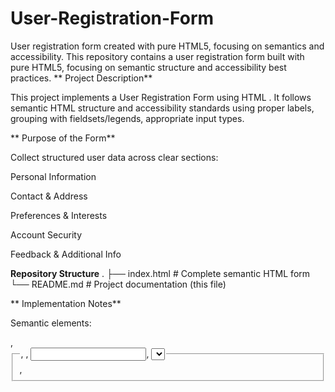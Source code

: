 # User-Registration-Form
User registration form created with pure HTML5, focusing on semantics and accessibility.
This repository contains a user registration form built with pure HTML5, focusing on semantic structure and accessibility best practices.
** Project Description**

This project implements a User Registration Form using HTML . It follows semantic HTML structure and accessibility standards using proper labels, grouping with fieldsets/legends, appropriate input types.

** Purpose of the Form**

Collect structured user data across clear sections:

Personal Information

Contact & Address

Preferences & Interests

Account Security

Feedback & Additional Info

**Repository Structure**
.
├── index.html    # Complete semantic HTML form
└── README.md     # Project documentation (this file)

** Implementation Notes**

Semantic elements: <form>, <fieldset>, <legend>, <label>, <input>, <select>, <textarea>, <button>

**Accessibility:**

Every input is associated with a <label> via matching for / id

Related controls grouped with <fieldset> + <legend>

Proper type attributes (e.g., email, tel, date, url, password, file, color, range, time, month, week)

Required agreements (Terms, Privacy) use required

**HTML5 best practices:**

Uses <!DOCTYPE html> and lang attribute

Logical heading hierarchy

Inputs include helpful placeholder where appropriate

orm Sections & Fields (Overview)

Personal Information: first name, last name, date of birth, age, gender (radio), profile photo (file)

Contact & Address: email, phone, website URL, street address, country (select), ZIP/Postal, preferred contact time

Preferences & Interests: favorite color, experience (range), birth month, available week, keywords, interests (checkboxes), education level (select)

Account Security: password, confirm password

Feedback & Additional Info: about yourself, suggestions, registration date & time, “how did you hear about us?” (select), resume upload, newsletter (checkbox), terms & privacy (required checkboxes)

Submit button

** How to View/Use**

Download or clone this repository.

Open index.html in any modern web browser.

Fill the form fields and submit (no backend processing included).

** Notes for Reviewers (Assessment Focus)**

Correct semantic grouping with <fieldset>/<legend>

Accurate input types and accessible labels

Clean, readable HTML5 structure

No CSS/JS included (per brief)

Clear documentation in this README

** References (README writing)**

GitHub: About READMEs – https://docs.github.com/en/repositories/managing-your-repositorys-settings-and-features/customizing-your-repository/about-readmes

Make a README – https://www.makeareadme.com/

Best README Template – https://github.com/othneildrew/Best-README-Template

